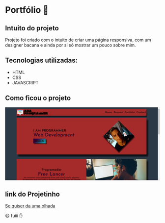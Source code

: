 # Portfólio 📰

## Intuito do projeto

Projeto foi criado com o intuito de criar uma página responsiva, com um designer bacana e ainda por si só mostrar um pouco sobre mim.
## Tecnologias utilizadas:

   * HTML
   * CSS
   * JAVASCRIPT
## Como ficou o projeto
 ![Imagem do projeto](https://github.com/aba665/Portfolio/blob/main/assets/image/projeto2.png)
## link do Projetinho 

 [Se quiser da uma olhada](https://aba665.github.io/Portfolio/)

😃 fuiii ✋ 
